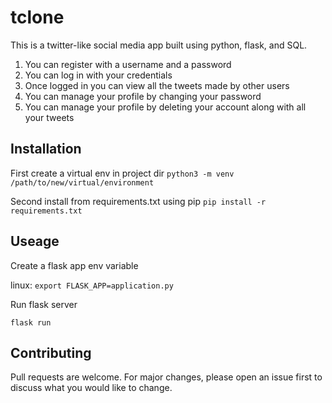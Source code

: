 # tclone
This is a twitter-like social media app built using python, flask, and SQL.

1. You can register with a username and a password
2. You can log in with your credentials 
3. Once logged in you can view all the tweets made by other users
4. You can manage your profile by changing your password 
5. You can manage your profile by deleting your account along with all your tweets
## Installation

First create a virtual env in project dir
`python3 -m venv /path/to/new/virtual/environment`

Second install from requirements.txt using pip 
`pip install -r requirements.txt`


## Useage

Create a flask app env variable

linux:
`export FLASK_APP=application.py`

Run flask server

`flask run`


## Contributing

Pull requests are welcome. For major changes, please open an issue first to discuss what you would like to change.









